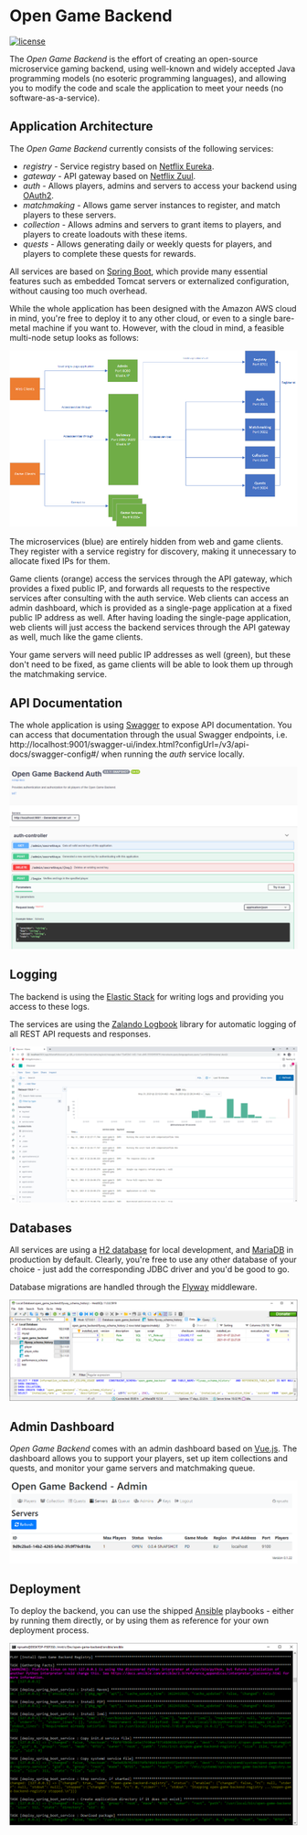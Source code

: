 # Open Game Backend

[![license](https://img.shields.io/github/license/open-game-backend/documentation.svg?maxAge=2592000)](https://github.com/open-game-backend/documentation/blob/develop/LICENSE)

The _Open Game Backend_ is the effort of creating an open-source microservice gaming backend, using well-known and widely accepted Java programming models (no esoteric programming languages), and allowing you to modify the code and scale the application to meet your needs (no software-as-a-service).

## Application Architecture

The _Open Game Backend_ currently consists of the following services:

* _registry_ - Service registry based on [Netflix Eureka](https://github.com/Netflix/eureka).
* _gateway_ - API gateway based on [Netflix Zuul](https://github.com/Netflix/zuul).
* _auth_ - Allows players, admins and servers to access your backend using [OAuth2](https://oauth.net/2/).
* _matchmaking_ - Allows game server instances to register, and match players to these servers.
* _collection_ - Allows admins and servers to grant items to players, and players to create loadouts with these items.
* _quests_ - Allows generating daily or weekly quests for players, and players to complete these quests for rewards.

All services are based on [Spring Boot](https://spring.io/projects/spring-boot), which provide many essential features such as embedded Tomcat servers or externalized configuration, without causing too much overhead.

While the whole application has been designed with the Amazon AWS cloud in mind, you're free to deploy it to any other cloud, or even to a single bare-metal machine if you want to. However, with the cloud in mind, a feasible multi-node setup looks as follows:

![Application Architecture](Images/ApplicationArchitecture.png)

The microservices (blue) are entirely hidden from web and game clients. They register with a service registry for discovery, making it unnecessary to allocate fixed IPs for them.

Game clients (orange) access the services through the API gateway, which provides a fixed public IP, and forwards all requests to the respective services after consulting with the auth service. Web clients can access an admin dashboard, which is provided as a single-page application at a fixed public IP address as well. After having loading the single-page application, web clients will just access the backend services through the API gateway as well, much like the game clients.

Your game servers will need public IP addresses as well (green), but these don't need to be fixed, as game clients will be able to look them up through the matchmaking service.

## API Documentation

The whole application is using [Swagger](https://swagger.io/tools/swagger-ui/) to expose API documentation. You can access that documentation through the usual Swagger endpoints, i.e. http://localhost:9001/swagger-ui/index.html?configUrl=/v3/api-docs/swagger-config#/ when running the _auth_ service locally.

![Swagger](Images/Swagger.png)

## Logging

The backend is using the [Elastic Stack](https://www.elastic.co/elastic-stack) for writing logs and providing you access to these logs.

The services are using the [Zalando Logbook](https://github.com/zalando/logbook) library for automatic logging of all REST API requests and responses.

![Kibana](Images/Kibana.png)

## Databases

All services are using a [H2 database](https://www.h2database.com/html/main.html) for local development, and [MariaDB](https://mariadb.org/) in production by default. Clearly, you're free to use any other database of your choice - just add the corresponding JDBC driver and you'd be good to go.

Database migrations are handled through the [Flyway](https://flywaydb.org/) middleware.

![Flyway](Images/Flyway.png)

## Admin Dashboard

_Open Game Backend_ comes with an admin dashboard based on [Vue.js](https://vuejs.org/). The dashboard allows you to support your players, set up item collections and quests, and monitor your game servers and matchmaking queue.

![Flyway](Images/AdminDashboard.png)

## Deployment

To deploy the backend, you can use the shipped [Ansible](https://www.ansible.com/) playbooks - either by running them directly, or by using them as reference for your own deployment process.

![Ansible](Images/Ansible.png)
